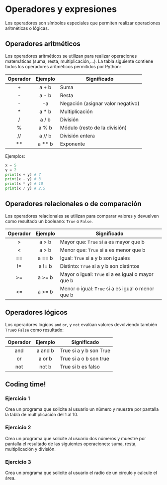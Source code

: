 # Operadores y expresiones
Los operadores son símbolos especiales que permiten realizar operaciones aritméticas o lógicas.

## Operadores aritméticos

Los operadores aritméticos se utilizan para realizar operaciones matemáticas (suma, resta, multiplicación,...). La tabla siguiente contiene todos los operadores aritméticos permitidos por Python:

| Operador | Ejemplo | Significado |
| :--:         |     :--:     |          -- |
| +   | a + b     | Suma    |
|  -  |  a - b    |  Resta|
|  -  |  -a    |  Negación (asignar valor negativo)|
|  *  |  a * b    |  Multiplicación|
|  / |   a / b   |  División|
|  %  |  a % b    | Módulo (resto de la división) |
|  //  | a // b     | División entera |
|  **  | a ** b     |  Exponente |

Ejemplos:

```python
x = 5	
y = 2
print(x + y) # 7
print(x - y) # 3
print(x * y) # 10
print(x / y) # 2.5
```


## Operadores relacionales o de comparación

Los operadores relacionales se utilizan para comparar valores y devuelven como resultado un booleano: `True` o `False`.

| Operador | Ejemplo | Significado |
| :--:         |     :--:     |          -- |
| >   | a > b     | Mayor que: `True` si a es mayor que b    |
| <   | a > b     | Menor que: `True` si a es menor que b|
| ==   | a == b     | Igual: `True` si a y b son iguales|
| !=   | a != b     | Distinto: `True` si a y b son distintos    |
| >=   | a >= b     | Mayor o igual: `True` si a es igual o mayor que b    |
| <=   | a >= b     | Menor o igual: `True` si a es igual o menor que b|


## Operadores lógicos
Los operadores lógicos `and` `or`, y `not` evalúan valores devolviendo también `True`o `False` como resultado:

| Operador | Ejemplo | Significado |
| :--:         |     :--:     |          -- |
| and   | a and b     | True si a y b son True    |
| or   | a or b     | True si a o b son true|
| not   | not b     | True si b es falso|


## Coding time!

### Ejercicio 1

Crea un programa que solicite al usuario un número y muestre por pantalla la tabla de multiplicación del 1 al 10.

### Ejercicio 2
Crea un programa que solicite al usuario dos números y muestre por pantalla el resultado de las siguientes operaciones: suma, resta, multiplicación y división.

### Ejercicio 3
Crea un programa que solicite al usuario el radio de un círculo y calcule el área.
